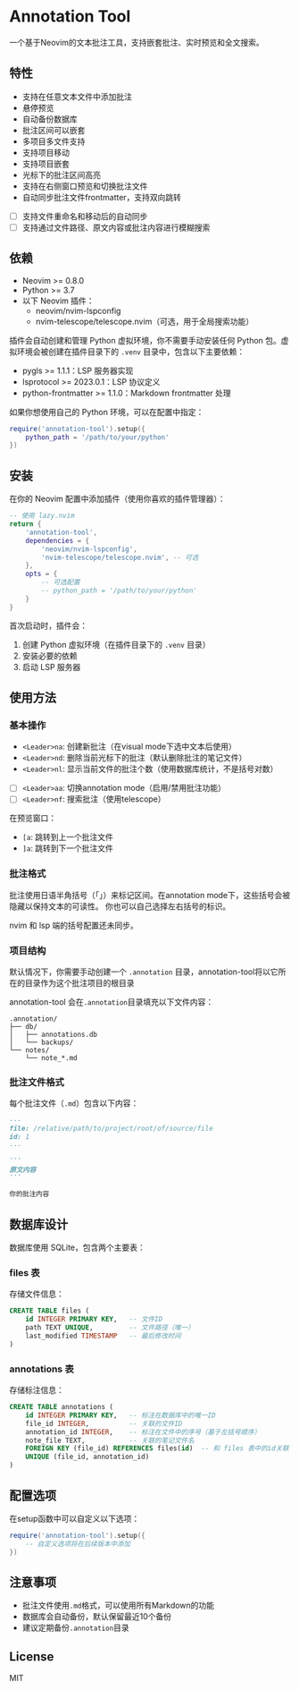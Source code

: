 # Annotation Tool

一个基于Neovim的文本批注工具，支持嵌套批注、实时预览和全文搜索。

## 特性

- 支持在任意文本文件中添加批注
- 悬停预览
- 自动备份数据库
- 批注区间可以嵌套
- 多项目多文件支持
- 支持项目移动
- 支持项目嵌套
- 光标下的批注区间高亮
- 支持在右侧窗口预览和切换批注文件
- 自动同步批注文件frontmatter，支持双向跳转
- [ ] 支持文件重命名和移动后的自动同步
- [ ] 支持通过文件路径、原文内容或批注内容进行模糊搜索

## 依赖

- Neovim >= 0.8.0
- Python >= 3.7
- 以下 Neovim 插件：
  - neovim/nvim-lspconfig
  - nvim-telescope/telescope.nvim（可选，用于全局搜索功能）

插件会自动创建和管理 Python 虚拟环境，你不需要手动安装任何 Python 包。虚拟环境会被创建在插件目录下的 `.venv` 目录中，包含以下主要依赖：

- pygls >= 1.1.1：LSP 服务器实现
- lsprotocol >= 2023.0.1：LSP 协议定义
- python-frontmatter >= 1.1.0：Markdown frontmatter 处理

如果你想使用自己的 Python 环境，可以在配置中指定：

```lua
require('annotation-tool').setup({
    python_path = '/path/to/your/python'
})
```

## 安装

在你的 Neovim 配置中添加插件（使用你喜欢的插件管理器）：

```lua
-- 使用 lazy.nvim
return {
    'annotation-tool',
    dependencies = {
        'neovim/nvim-lspconfig',
        'nvim-telescope/telescope.nvim', -- 可选
    },
    opts = {
        -- 可选配置
        -- python_path = '/path/to/your/python'
    }
}
```

首次启动时，插件会：
1. 创建 Python 虚拟环境（在插件目录下的 `.venv` 目录）
2. 安装必要的依赖
3. 启动 LSP 服务器

## 使用方法

### 基本操作

- `<Leader>na`: 创建新批注（在visual mode下选中文本后使用）
- `<Leader>nd`: 删除当前光标下的批注（默认删除批注的笔记文件）
- `<Leader>nl`: 显示当前文件的批注个数（使用数据库统计，不是括号对数）
- [ ] `<Leader>aa`: 切换annotation mode（启用/禁用批注功能）
- [ ] `<Leader>nf`: 搜索批注（使用telescope）

在预览窗口：
- `[a`: 跳转到上一个批注文件
- `]a`: 跳转到下一个批注文件

### 批注格式

批注使用日语半角括号（｢｣）来标记区间。在annotation mode下，这些括号会被隐藏以保持文本的可读性。
你也可以自己选择左右括号的标识。

nvim 和 lsp 端的括号配置还未同步。

### 项目结构

默认情况下，你需要手动创建一个 `.annotation` 目录，annotation-tool将以它所在的目录作为这个批注项目的根目录

annotation-tool 会在`.annotation`目录填充以下文件内容：

```
.annotation/
├── db/
│   ├── annotations.db
│   └── backups/
└── notes/
    └── note_*.md
```

### 批注文件格式

每个批注文件（`.md`）包含以下内容：

````markdown
---
file: /relative/path/to/project/root/of/source/file
id: 1
---

```
原文内容
```

你的批注内容
````

## 数据库设计

数据库使用 SQLite，包含两个主要表：

### files 表

存储文件信息：

```sql
CREATE TABLE files (
    id INTEGER PRIMARY KEY,   -- 文件ID
    path TEXT UNIQUE,         -- 文件路径（唯一）
    last_modified TIMESTAMP   -- 最后修改时间
)
```

### annotations 表

存储标注信息：

```sql
CREATE TABLE annotations (
    id INTEGER PRIMARY KEY,   -- 标注在数据库中的唯一ID
    file_id INTEGER,          -- 关联的文件ID
    annotation_id INTEGER,    -- 标注在文件中的序号（基于左括号顺序）
    note_file TEXT,           -- 关联的笔记文件名
    FOREIGN KEY (file_id) REFERENCES files(id)  -- 和 files 表中的id关联
    UNIQUE (file_id, annotation_id)
)
```

## 配置选项

在setup函数中可以自定义以下选项：

```lua
require('annotation-tool').setup({
	-- 自定义选项将在后续版本中添加
})
```

## 注意事项

- 批注文件使用`.md`格式，可以使用所有Markdown的功能
- 数据库会自动备份，默认保留最近10个备份
- 建议定期备份`.annotation`目录

## License

MIT
